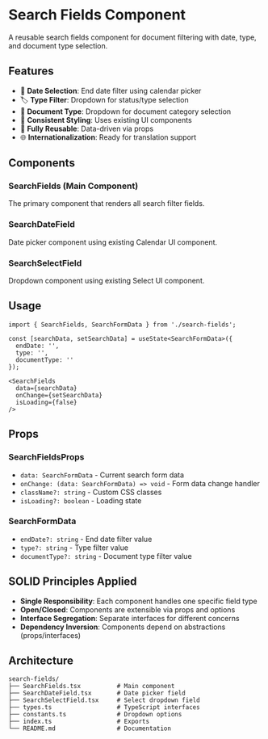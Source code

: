 # Search Fields Component

A reusable search fields component for document filtering with date, type, and document type selection.

## Features

- 📅 **Date Selection**: End date filter using calendar picker
- 🏷️ **Type Filter**: Dropdown for status/type selection
- 📄 **Document Type**: Dropdown for document category selection
- 🎨 **Consistent Styling**: Uses existing UI components
- 🔧 **Fully Reusable**: Data-driven via props
- 🌐 **Internationalization**: Ready for translation support

## Components

### SearchFields (Main Component)
The primary component that renders all search filter fields.

### SearchDateField
Date picker component using existing Calendar UI component.

### SearchSelectField
Dropdown component using existing Select UI component.

## Usage

```tsx
import { SearchFields, SearchFormData } from './search-fields';

const [searchData, setSearchData] = useState<SearchFormData>({
  endDate: '',
  type: '',
  documentType: ''
});

<SearchFields
  data={searchData}
  onChange={setSearchData}
  isLoading={false}
/>
```

## Props

### SearchFieldsProps
- `data: SearchFormData` - Current search form data
- `onChange: (data: SearchFormData) => void` - Form data change handler
- `className?: string` - Custom CSS classes
- `isLoading?: boolean` - Loading state

### SearchFormData
- `endDate?: string` - End date filter value
- `type?: string` - Type filter value
- `documentType?: string` - Document type filter value

## SOLID Principles Applied

- **Single Responsibility**: Each component handles one specific field type
- **Open/Closed**: Components are extensible via props and options
- **Interface Segregation**: Separate interfaces for different concerns
- **Dependency Inversion**: Components depend on abstractions (props/interfaces)

## Architecture

```
search-fields/
├── SearchFields.tsx          # Main component
├── SearchDateField.tsx       # Date picker field
├── SearchSelectField.tsx     # Select dropdown field
├── types.ts                  # TypeScript interfaces
├── constants.ts              # Dropdown options
├── index.ts                  # Exports
└── README.md                 # Documentation
```
